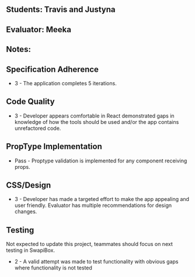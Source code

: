## Students: Travis and Justyna
## Evaluator: Meeka
## Notes: 

## Specification Adherence

- 3 - The application completes 5 iterations.

## Code Quality

- 3 - Developer appears comfortable in React demonstrated gaps in knowledge of how the tools should be used and/or the app contains unrefactored code.

## PropType Implementation

- Pass - Proptype validation is implemented for any component receiving props.

## CSS/Design
- 3 - Developer has made a targeted effort to make the app appealing and user friendly. Evaluator has multiple recommendations for design changes.

## Testing

Not expected to update this project, teammates should focus on next testing in SwapiBox.

- 2 - A valid attempt was made to test functionality with obvious gaps where functionality is not tested

